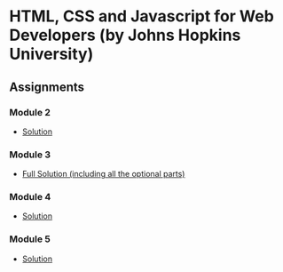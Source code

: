 # HTML, CSS and Javascript for Web Developers (by Johns Hopkins University)

## Assignments

### Module 2
* [Solution](https://rakesh0017.github.io/HTML-CSS-and-Javascript/module2_solution/)

### Module 3
* [Full Solution (including all the optional parts)](https://rakesh0017.github.io/HTML-CSS-and-Javascript/module3_solution/)

### Module 4
* [Solution](https://rakesh0017.github.io/HTML-CSS-and-Javascript/module4_solution/)

### Module 5
* [Solution](https://rakesh0017.github.io/HTML-CSS-and-Javascript/mod5_sol/)

